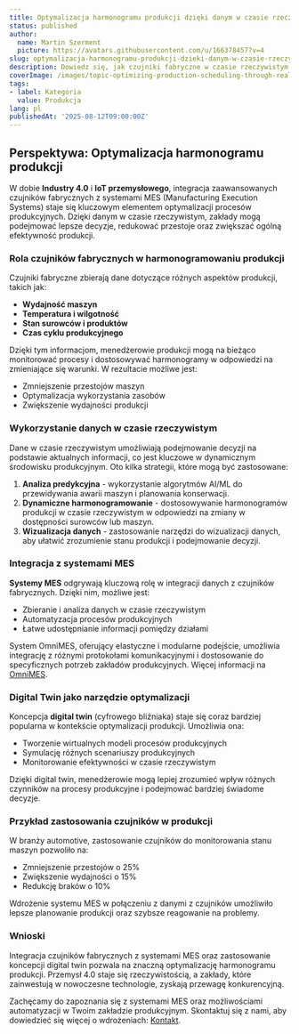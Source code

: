 ```yaml
---
title: Optymalizacja harmonogramu produkcji dzięki danym w czasie rzeczywistym z czujników fabrycznych
status: published
author:
  name: Martin Szerment
  picture: https://avatars.githubusercontent.com/u/166378457?v=4
slug: optymalizacja-harmonogramu-produkcji-dzieki-danym-w-czasie-rzeczywistym-z-czujnikow-fabrycznych
description: Dowiedz się, jak czujniki fabryczne w czasie rzeczywistym mogą poprawić harmonogramowanie produkcji i zwiększyć efektywność.
coverImage: /images/topic-optimizing-production-scheduling-through-real-time-data-from-factory-sensors-in-a-virtual-factory-environment-this.png
tags:
- label: Kategoria
  value: Produkcja
lang: pl
publishedAt: '2025-08-12T09:00:00Z'
---
```

## Perspektywa: Optymalizacja harmonogramu produkcji

W dobie **Industry 4.0** i **IoT przemysłowego**, integracja zaawansowanych czujników fabrycznych z systemami MES (Manufacturing Execution Systems) staje się kluczowym elementem optymalizacji procesów produkcyjnych. Dzięki danym w czasie rzeczywistym, zakłady mogą podejmować lepsze decyzje, redukować przestoje oraz zwiększać ogólną efektywność produkcji.

### Rola czujników fabrycznych w harmonogramowaniu produkcji

Czujniki fabryczne zbierają dane dotyczące różnych aspektów produkcji, takich jak:
- **Wydajność maszyn**
- **Temperatura i wilgotność**
- **Stan surowców i produktów**
- **Czas cyklu produkcyjnego**

Dzięki tym informacjom, menedżerowie produkcji mogą na bieżąco monitorować procesy i dostosowywać harmonogramy w odpowiedzi na zmieniające się warunki. W rezultacie możliwe jest:
- Zmniejszenie przestojów maszyn
- Optymalizacja wykorzystania zasobów
- Zwiększenie wydajności produkcji

### Wykorzystanie danych w czasie rzeczywistym

Dane w czasie rzeczywistym umożliwiają podejmowanie decyzji na podstawie aktualnych informacji, co jest kluczowe w dynamicznym środowisku produkcyjnym. Oto kilka strategii, które mogą być zastosowane:
1. **Analiza predykcyjna** - wykorzystanie algorytmów AI/ML do przewidywania awarii maszyn i planowania konserwacji.
2. **Dynamiczne harmonogramowanie** - dostosowywanie harmonogramów produkcji w czasie rzeczywistym w odpowiedzi na zmiany w dostępności surowców lub maszyn.
3. **Wizualizacja danych** - zastosowanie narzędzi do wizualizacji danych, aby ułatwić zrozumienie stanu produkcji i podejmowanie decyzji.

### Integracja z systemami MES

**Systemy MES** odgrywają kluczową rolę w integracji danych z czujników fabrycznych. Dzięki nim, możliwe jest:
- Zbieranie i analiza danych w czasie rzeczywistym
- Automatyzacja procesów produkcyjnych
- Łatwe udostępnianie informacji pomiędzy działami

System OmniMES, oferujący elastyczne i modularne podejście, umożliwia integrację z różnymi protokołami komunikacyjnymi i dostosowanie do specyficznych potrzeb zakładów produkcyjnych. Więcej informacji na [OmniMES](https://www.omnimes.com/pl/projekt).

### Digital Twin jako narzędzie optymalizacji

Koncepcja **digital twin** (cyfrowego bliźniaka) staje się coraz bardziej popularna w kontekście optymalizacji produkcji. Umożliwia ona:
- Tworzenie wirtualnych modeli procesów produkcyjnych
- Symulację różnych scenariuszy produkcyjnych
- Monitorowanie efektywności w czasie rzeczywistym

Dzięki digital twin, menedżerowie mogą lepiej zrozumieć wpływ różnych czynników na procesy produkcyjne i podejmować bardziej świadome decyzje.

### Przykład zastosowania czujników w produkcji

W branży automotive, zastosowanie czujników do monitorowania stanu maszyn pozwoliło na:
- Zmniejszenie przestojów o 25%
- Zwiększenie wydajności o 15%
- Redukcję braków o 10%

Wdrożenie systemu MES w połączeniu z danymi z czujników umożliwiło lepsze planowanie produkcji oraz szybsze reagowanie na problemy.

### Wnioski

Integracja czujników fabrycznych z systemami MES oraz zastosowanie koncepcji digital twin pozwala na znaczną optymalizację harmonogramu produkcji. Przemysł 4.0 staje się rzeczywistością, a zakłady, które zainwestują w nowoczesne technologie, zyskają przewagę konkurencyjną.

Zachęcamy do zapoznania się z systemami MES oraz możliwościami automatyzacji w Twoim zakładzie produkcyjnym. Skontaktuj się z nami, aby dowiedzieć się więcej o wdrożeniach: [Kontakt](https://www.omnimes.com/pl/kontakt).
